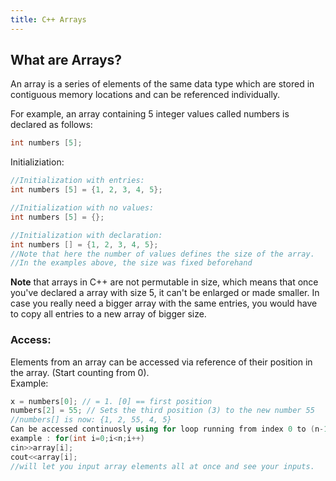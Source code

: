 ```yaml
---
title: C++ Arrays
---
```


## What are Arrays?  
An array is a series of elements of the same data type which are stored in contiguous memory locations and can be referenced individually. 

For example, an array containing 5 integer values called numbers is declared as follows:  
```C++
int numbers [5];
```

Initializiation:  
```C++
//Initialization with entries:
int numbers [5] = {1, 2, 3, 4, 5};

//Initialization with no values:
int numbers [5] = {};

//Initialization with declaration:
int numbers [] = {1, 2, 3, 4, 5};
//Note that here the number of values defines the size of the array.
//In the examples above, the size was fixed beforehand
```

**Note** that arrays in C++ are not permutable in size, which means that once you've declared a array with size 5, it can't be enlarged or made smaller. In case you really need a bigger array with the same entries, you would have to copy all entries to a new array of bigger size.  

### Access:  
Elements from an array can be accessed via reference of their position in the array. (Start counting from 0).  
Example:  
```C++
x = numbers[0]; // = 1. [0] == first position
numbers[2] = 55; // Sets the third position (3) to the new number 55
//numbers[] is now: {1, 2, 55, 4, 5}
Can be accessed continuosly using for loop running from index 0 to (n-1)
example : for(int i=0;i<n;i++)
cin>>array[i];
cout<<array[i];
//will let you input array elements all at once and see your inputs.
